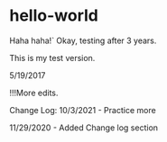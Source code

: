 # hello-world

Haha haha!`
Okay, testing after 3 years.

This is my test version.

5/19/2017

!!!More edits.

Change Log:
10/3/2021 - Practice more

11/29/2020 - Added Change log section
